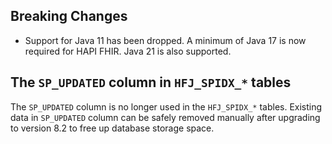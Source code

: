 ## Breaking Changes

* Support for Java 11 has been dropped. A minimum of Java 17 is now required for HAPI FHIR. Java 21 is also supported.

## The `SP_UPDATED` column in `HFJ_SPIDX_*` tables
The `SP_UPDATED` column is no longer used in the `HFJ_SPIDX_*` tables.
Existing data in `SP_UPDATED` column can be safely removed manually after upgrading to version 8.2 to free up database storage space.


